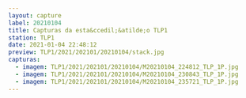 ```yaml
---
layout: capture
label: 20210104
title: Capturas da esta&ccedil;&atilde;o TLP1
station: TLP1
date: 2021-01-04 22:48:12
preview: TLP1/2021/202101/20210104/stack.jpg
capturas:
  - imagem: TLP1/2021/202101/20210104/M20210104_224812_TLP_1P.jpg
  - imagem: TLP1/2021/202101/20210104/M20210104_230843_TLP_1P.jpg
  - imagem: TLP1/2021/202101/20210104/M20210104_235721_TLP_1P.jpg
---
```

